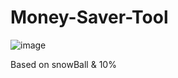 # Money-Saver-Tool

![image](https://user-images.githubusercontent.com/83990324/210309066-435d6621-ec0d-484c-8ad7-96558465e2c9.png)

Based on snowBall &amp; 10%


